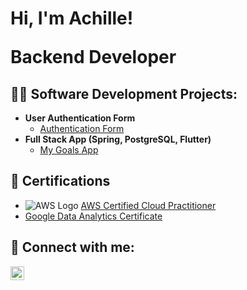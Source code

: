 <h1>Hi, I'm Achille! <br/><p>Backend Developer</p>
<h2>👨‍💻 Software Development Projects:</h2>

- <b>User Authentication Form</b>
  - [Authentication Form](https://github.com/AchilleGrieco/authentication-form)
- <b>Full Stack App (Spring, PostgreSQL, Flutter)</b>
  - [My Goals App](https://github.com/AchilleGrieco/mygoalsapp)


<h2>📝 Certifications</h2>

- ![AWS Logo](https://i.imgur.com/OKQhnO8.png) [AWS Certified Cloud Practitioner](https://www.credly.com/badges/8e0b8f13-df61-4aca-8979-6eba5735f3b2/public_url)
- [Google Data Analytics Certificate](https://www.credly.com/badges/12890b63-f0bf-420c-aaa5-d9322048bedd/public_url)

<h2>🤝 Connect with me:</h2>

[<img align="left" alt="AchilleGrieco | LinkedIn" width="22px" src="https://cdn.jsdelivr.net/npm/simple-icons@v3/icons/linkedin.svg" />][linkedin]

[linkedin]: https://www.linkedin.com/in/achille-giulio-grieco/

<!--
**AchilleGrieco/AchilleGrieco** is a ✨ _special_ ✨ repository because its `README.md` (this file) appears on your GitHub profile.

Here are some ideas to get you started:

- 🔭 I’m currently working on ...
- 🌱 I’m currently learning ...
- 👯 I’m looking to collaborate on ...
- 🤔 I’m looking for help with ...
- 💬 Ask me about ...
- 📫 How to reach me: ...
- 😄 Pronouns: ...
- ⚡ Fun fact: ...
-->
